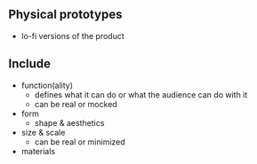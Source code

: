## Physical prototypes
- lo-fi versions of the product
## Include
- function(ality)
	- defines what it can do or what the audience can do with it
	- can be real or mocked
- form
	- shape & aesthetics
- size & scale
	- can be real or minimized
- materials